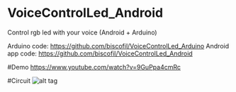 # VoiceControlLed_Android
Control rgb led with your voice (Android + Arduino)

Arduino code:
https://github.com/biscofil/VoiceControlLed_Arduino
Android app code:
https://github.com/biscofil/VoiceControlLed_Android

#Demo
https://www.youtube.com/watch?v=9GuPpa4cmRc

#Circuit
![alt tag](https://raw.githubusercontent.com/biscofil/VoiceControlLed_Android/master/circuit.PNG)

